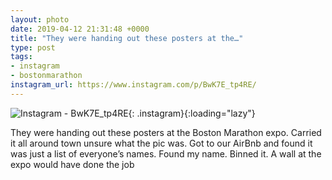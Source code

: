 ```yaml
---
layout: photo
date: 2019-04-12 21:31:48 +0000
title: "They were handing out these posters at the…"
type: post
tags:
- instagram
- bostonmarathon
instagram_url: https://www.instagram.com/p/BwK7E_tp4RE/
---
```


![Instagram - BwK7E_tp4RE](https://gonefora.run/img/BwK7E_tp4RE.jpg){: .instagram}{:loading="lazy"}

They were handing out these posters at the Boston Marathon expo. Carried it all around town unsure what the pic was. Got to our AirBnb and found it was just a list of everyone’s names. Found my name. Binned it. A wall at the expo would have done the job
